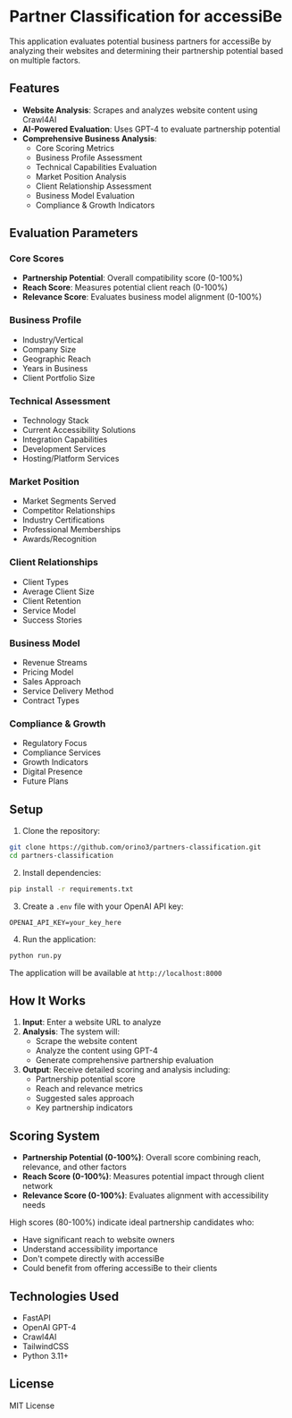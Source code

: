 # Partner Classification for accessiBe

This application evaluates potential business partners for accessiBe by analyzing their websites and determining their partnership potential based on multiple factors.

## Features

- **Website Analysis**: Scrapes and analyzes website content using Crawl4AI
- **AI-Powered Evaluation**: Uses GPT-4 to evaluate partnership potential
- **Comprehensive Business Analysis**:
  - Core Scoring Metrics
  - Business Profile Assessment
  - Technical Capabilities Evaluation
  - Market Position Analysis
  - Client Relationship Assessment
  - Business Model Evaluation
  - Compliance & Growth Indicators

## Evaluation Parameters

### Core Scores
- **Partnership Potential**: Overall compatibility score (0-100%)
- **Reach Score**: Measures potential client reach (0-100%)
- **Relevance Score**: Evaluates business model alignment (0-100%)

### Business Profile
- Industry/Vertical
- Company Size
- Geographic Reach
- Years in Business
- Client Portfolio Size

### Technical Assessment
- Technology Stack
- Current Accessibility Solutions
- Integration Capabilities
- Development Services
- Hosting/Platform Services

### Market Position
- Market Segments Served
- Competitor Relationships
- Industry Certifications
- Professional Memberships
- Awards/Recognition

### Client Relationships
- Client Types
- Average Client Size
- Client Retention
- Service Model
- Success Stories

### Business Model
- Revenue Streams
- Pricing Model
- Sales Approach
- Service Delivery Method
- Contract Types

### Compliance & Growth
- Regulatory Focus
- Compliance Services
- Growth Indicators
- Digital Presence
- Future Plans

## Setup

1. Clone the repository:
```bash
git clone https://github.com/orino3/partners-classification.git
cd partners-classification
```

2. Install dependencies:
```bash
pip install -r requirements.txt
```

3. Create a `.env` file with your OpenAI API key:
```
OPENAI_API_KEY=your_key_here
```

4. Run the application:
```bash
python run.py
```

The application will be available at `http://localhost:8000`

## How It Works

1. **Input**: Enter a website URL to analyze
2. **Analysis**: The system will:
   - Scrape the website content
   - Analyze the content using GPT-4
   - Generate comprehensive partnership evaluation
3. **Output**: Receive detailed scoring and analysis including:
   - Partnership potential score
   - Reach and relevance metrics
   - Suggested sales approach
   - Key partnership indicators

## Scoring System

- **Partnership Potential (0-100%)**: Overall score combining reach, relevance, and other factors
- **Reach Score (0-100%)**: Measures potential impact through client network
- **Relevance Score (0-100%)**: Evaluates alignment with accessibility needs

High scores (80-100%) indicate ideal partnership candidates who:
- Have significant reach to website owners
- Understand accessibility importance
- Don't compete directly with accessiBe
- Could benefit from offering accessiBe to their clients

## Technologies Used

- FastAPI
- OpenAI GPT-4
- Crawl4AI
- TailwindCSS
- Python 3.11+

## License

MIT License 